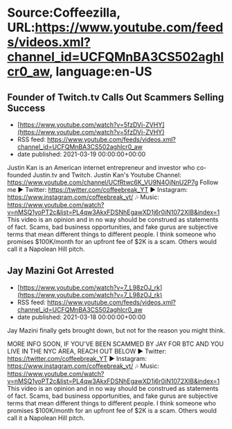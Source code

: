 # Source:Coffeezilla, URL:https://www.youtube.com/feeds/videos.xml?channel_id=UCFQMnBA3CS502aghlcr0_aw, language:en-US

## Founder of Twitch.tv Calls Out Scammers Selling Success
 - [https://www.youtube.com/watch?v=5fzDVi-ZVHY](https://www.youtube.com/watch?v=5fzDVi-ZVHY)
 - RSS feed: https://www.youtube.com/feeds/videos.xml?channel_id=UCFQMnBA3CS502aghlcr0_aw
 - date published: 2021-03-19 00:00:00+00:00

Justin Kan is an American internet entrepreneur and investor who co-founded Justin.tv and Twitch. Justin Kan's Youtube Channel: https://www.youtube.com/channel/UCfRtwc6K_VU9N4OjNnU2P7g
Follow me
► Twitter: https://twitter.com/coffeebreak_YT
► Instagram: https://www.instagram.com/coffeebreak_yt/
🎶 Music: https://www.youtube.com/watch?v=nMSQ1yoPT2c&list=PL4qw3AkxFDSNhEgawXD1j6r0iN1072XIB&index=1
This video is an opinion and in no way should be construed as statements of fact. Scams, bad business opportunities, and fake gurus are subjective terms that mean different things to different people. I think someone who promises $100K/month for an upfront fee of $2K is a scam. Others would call it a Napolean Hill pitch.

## Jay Mazini Got Arrested
 - [https://www.youtube.com/watch?v=7_L98zOJ_rk](https://www.youtube.com/watch?v=7_L98zOJ_rk)
 - RSS feed: https://www.youtube.com/feeds/videos.xml?channel_id=UCFQMnBA3CS502aghlcr0_aw
 - date published: 2021-03-18 00:00:00+00:00

Jay Mazini finally gets brought down, but not for the reason you might think.

MORE INFO SOON, IF YOU'VE BEEN SCAMMED BY JAY FOR BTC AND YOU LIVE IN THE NYC AREA, REACH OUT BELOW
► Twitter: https://twitter.com/coffeebreak_YT
► Instagram: https://www.instagram.com/coffeebreak_yt/
🎶 Music: https://www.youtube.com/watch?v=nMSQ1yoPT2c&list=PL4qw3AkxFDSNhEgawXD1j6r0iN1072XIB&index=1
This video is an opinion and in no way should be construed as statements of fact. Scams, bad business opportunities, and fake gurus are subjective terms that mean different things to different people. I think someone who promises $100K/month for an upfront fee of $2K is a scam. Others would call it a Napolean Hill pitch.

